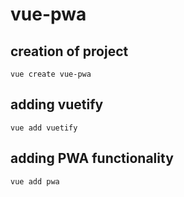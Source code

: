 # vue-pwa

## creation of project
`vue create vue-pwa`

## adding vuetify
`vue add vuetify`

## adding PWA functionality

`vue add pwa`